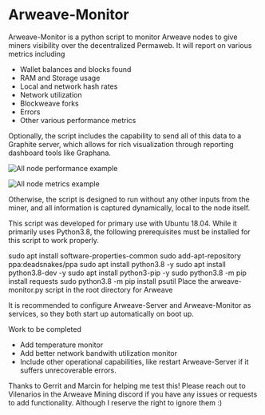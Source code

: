 # Arweave-Monitor
Arweave-Monitor is a python script to monitor Arweave nodes to give miners visibility over the decentralized Permaweb.  It will report on various metrics including
- Wallet balances and blocks found
- RAM and Storage usage
- Local and network hash rates
- Network utilization
- Blockweave forks
- Errors
- Other various performance metrics

Optionally, the script includes the capability to send all of this data to a Graphite server, which allows for rich visualization through reporting dashboard tools like Graphana.  

![All node performance example](https://github.com/vilenarios/Arweave-Monitor/blob/master/AllNodePerformance_GrafanaExample.JPG)

![All node metrics example](https://github.com/vilenarios/Arweave-Monitor/blob/master/AllNodeMetrics_GrafanaExample.JPG)


Otherwise, the script is designed to run without any other inputs from the miner, and all information is captured dynamically, local to the node itself.

This script was developed for primary use with Ubuntu 18.04.  While it primarily uses Python3.8, the following prerequisites must be installed for this script to work properly.

sudo apt install software-properties-common
sudo add-apt-repository ppa:deadsnakes/ppa
sudo apt install python3.8 -y
sudo apt install python3.8-dev -y
sudo apt install python3-pip -y
sudo python3.8 -m pip install requests
sudo python3.8 -m pip install psutil
Place the arweave-monitor.py script in the root directory for Arweave

It is recommended to configure Arweave-Server and Arweave-Monitor as services, so they both start up automatically on boot up.

Work to be completed
- Add temperature monitor
- Add better network bandwith utilization monitor
- Include other operational capabilities, like restart Arweave-Server if it suffers unrecoverable errors.

Thanks to Gerrit and Marcin for helping me test this!  Please reach out to Vilenarios in the Arweave Mining discord if you have any issues or requests to add functionality.  Although I reserve the right to ignore them :)
